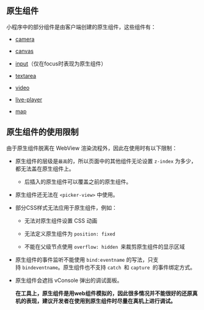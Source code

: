 ## 原生组件

小程序中的部分组件是由客户端创建的原生组件，这些组件有：
- [camera](https://git.woa.com/financeFt/MP_MD/develop/miniprogram/component/media/camera.html)

- [canvas](https://git.woa.com/financeFt/MP_MD/develop/miniprogram/component/canvas/canvas.html)

- [input](https://git.woa.com/financeFt/MP_MD/develop/miniprogram/component/form/input.html)（仅在focus时表现为原生组件）

- [textarea](https://git.woa.com/financeFt/MP_MD/develop/miniprogram/component/form/textarea.html)

- [video](https://git.woa.com/financeFt/MP_MD/develop/miniprogram/component/media/video.html)

- [live-player](https://git.woa.com/financeFt/MP_MD/develop/miniprogram/component/media/live-player.html)

- [map](https://git.woa.com/financeFt/MP_MD/develop/miniprogram/component/map/map.html)


## 原生组件的使用限制

由于原生组件脱离在 WebView 渲染流程外，因此在使用时有以下限制：
- 原生组件的层级是`最高`的，所以页面中的其他组件无论设置 `z-index` 为多少，都无法盖在原生组件上。

  - 后插入的原生组件可以覆盖之前的原生组件。

- 原生组件还无法在 `<picker-view>` 中使用。

- 部分CSS样式无法应用于原生组件，例如：

  - 无法对原生组件设置 CSS 动画

  - 无法定义原生组件为 `position: fixed`

  - 不能在父级节点使用 `overflow: hidden `来裁剪原生组件的显示区域

- 原生组件的事件监听不能使用 `bind:eventname` 的写法，只支持 `bindeventname`。原生组件也不支持 `catch `和 `capture `的事件绑定方式。

- 原生组件会遮挡 vConsole 弹出的调试面板。


   **在工具上，原生组件是用web组件模拟的，因此很多情况并不能很好的还原真机的表现，建议开发者在使用到原生组件时尽量在真机上进行调试。**




